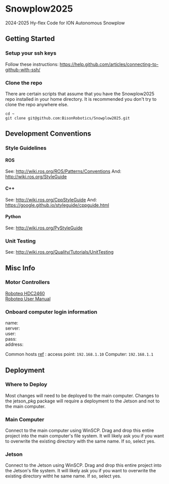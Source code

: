 # Snowplow2025
2024-2025 Hy-flex Code for ION Autonomous Snowplow

## Getting Started

### Setup your ssh keys
Follow these instructions: https://help.github.com/articles/connecting-to-github-with-ssh/

### Clone the repo
There are certain scripts that assume that you have the Snowplow2025 repo installed in your home directory. It is recommended you don't try to clone the repo anywhere else.
```
cd ~
git clone git@github.com:BisonRobotics/Snowplow2025.git
```
## Development Conventions

### Style Guidelines

#### ROS
See: http://wiki.ros.org/ROS/Patterns/Conventions
And: http://wiki.ros.org/StyleGuide

#### C++
See: http://wiki.ros.org/CppStyleGuide
And: https://google.github.io/styleguide/cppguide.html

#### Python
See: http://wiki.ros.org/PyStyleGuide

### Unit Testing
See: http://wiki.ros.org/Quality/Tutorials/UnitTesting

## Misc Info

### Motor Controllers
[Roboteq HDC2460](https://www.roboteq.com/products/products-brushed-dc-motor-controllers/hdc2450-259-detail) \
[Roboteq User Manual](https://www.roboteq.com/docman-list/motor-controllers-documents-and-files/documentation/user-manual/272-roboteq-controllers-user-manual-v21/file)

### Onboard computer login information

name: \
server: \
user: \
pass: \
address:

Common hosts [ref](https://docs.google.com/document/d/1SIL_rD9zDHXBfXHYZ7J_V_AXUjoopJnW3r_VlywnoGs/edit?usp=sharing) :
access point: `192.168.1.10`
Computer: `192.168.1.1`

## Deployment

### Where to Deploy

Most changes will need to be deployed to the main computer. Changes to the jetson_pkg package will require a deployment to the Jetson and not to the main computer.

### Main Computer

Connect to the main computer using WinSCP. Drag and drop this entire project into the main computer's file system. It will likely ask you if you want to overwrite the existing directory with the same name. If so, select yes.

### Jetson

Connect to the Jetson using WinSCP. Drag and drop this entire project into the Jetson's file system. It will likely ask you if you want to overwrite the existing directory witht he same name. If so, select yes.
